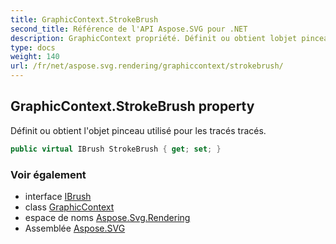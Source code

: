 ```yaml
---
title: GraphicContext.StrokeBrush
second_title: Référence de l'API Aspose.SVG pour .NET
description: GraphicContext propriété. Définit ou obtient lobjet pinceau utilisé pour les tracés tracés.
type: docs
weight: 140
url: /fr/net/aspose.svg.rendering/graphiccontext/strokebrush/
---
```

## GraphicContext.StrokeBrush property

Définit ou obtient l'objet pinceau utilisé pour les tracés tracés.

```csharp
public virtual IBrush StrokeBrush { get; set; }
```

### Voir également

* interface [IBrush](../../../aspose.svg.drawing/ibrush/)
* class [GraphicContext](../)
* espace de noms [Aspose.Svg.Rendering](../../graphiccontext/)
* Assemblée [Aspose.SVG](../../../)


